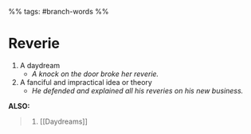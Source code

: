 %% tags: #branch-words %%
# Reverie

1. A daydream
	- *A knock on the door broke her reverie.*
2. A fanciful and impractical idea or theory
	- *He defended and explained all his reveries on his new business.*


**ALSO:**
> 1. [[Daydreams]]